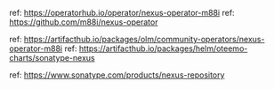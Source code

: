

ref: https://operatorhub.io/operator/nexus-operator-m88i
ref: https://github.com/m88i/nexus-operator

ref: https://artifacthub.io/packages/olm/community-operators/nexus-operator-m88i
ref: https://artifacthub.io/packages/helm/oteemo-charts/sonatype-nexus

ref: https://www.sonatype.com/products/nexus-repository




